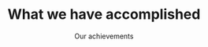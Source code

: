 ---
title: What we have accomplished
subtitle: Our achievements
description: "Explore the projects carried out by Palma Productions. Discover how we turn ideas into reality and create impact through our work."
image:
  url: "/images/content/pages/portfolio.jpg"
  alt: "Palma Produções - Projects"
  width: 1200
  height: 628
---